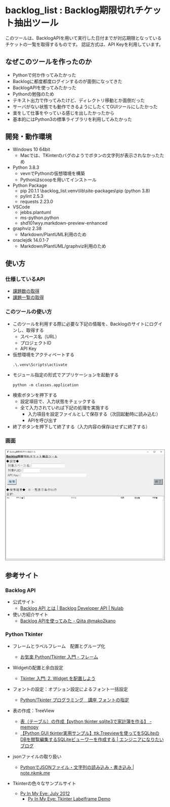 # backlog_list : Backlog期限切れチケット抽出ツール

このツールは、BacklogAPIを用いて実行した日付までが対応期限となっているチケットの一覧を取得するものです。
認証方式は、API Keyを利用しています。

## なぜこのツールを作ったのか
- Pythonで何か作ってみたかった
- Backlogに都度都度ログインするのが面倒になってきた
- BacklogAPIを使ってみたかった
- Pythonの勉強のため
- テキスト出力で作ってみたけど、ディレクトリ移動とか面倒だった
- サーバがない状態でも動作できるようにしたくてGUIツールにしたかった
- 楽をして仕事をやっている感じを出したかったから
- 基本的にはPython3の標準ライブラリを利用してみたかった

## 開発・動作環境
- Windows 10 64bit
    - Macでは、TKinterのバグのようでボタンの文字列が表示されなかったため
- Python 3.8.3
    - vevnでPythonの仮想環境を構築
    - Pythonはscoopを用いてインストール
- Python Package
    - pip 20.1.1 \backlog_list\.venv\lib\site-packages\pip (python 3.8)
    - pylint 2.5.3
    - requests 2.23.0
- VSCode
    - jebbs.plantuml
    - ms-python.python
    - shd101wyy.markdown-preview-enhanced
- graphviz 2.38
    - Markdown/PlantUML利用のため
- oraclejdk 14.0.1-7
    - Markdown/PlantUML/graphviz利用のため

## 使い方
### 仕様しているAPI
- [課題数の取得](https://developer.nulab.com/ja/docs/backlog/api/2/count-issue/#%E8%AA%B2%E9%A1%8C%E6%95%B0%E3%81%AE%E5%8F%96%E5%BE%97)
- [課題一覧の取得](https://developer.nulab.com/ja/docs/backlog/api/2/get-issue-list/#%E8%AA%B2%E9%A1%8C%E4%B8%80%E8%A6%A7%E3%81%AE%E5%8F%96%E5%BE%97)

### このツールの使い方
- このツールを利用する際に必要な下記の情報を、Backlogのサイトにログインし、取得する
    - スペース名（URL）
    - プロジェクトID
    - API Key
- 仮想環境をアクティベートする
    ```
    .\.venv\Scripts\activate
    ```
- モジュール指定の形式でアプリケーションを起動する
    ```
    python -m classes.application
    ```
- 検索ボタンを押下する
    - 設定項目で、入力状態をチェックする
    - 全て入力されていれば下記の処理を実施する
        - 入力項目を設定ファイルとして保存する（次回起動時に読み込む）
        - APIを呼び出す
- 終了ボタンを押下して終了する（入力内容の保存はせずに終了する）

### 画面
![アプリトップ画面キャプチャ](documents/capture/backlog_list.png "Backlog List Capture")

## 参考サイト
### Backlog API
- 公式サイト
    - [Backlog API とは | Backlog Developer API | Nulab](https://developer.nulab.com/ja/docs/backlog/)
- 使い方紹介サイト
    - [Backlog APIを使ってみた - Qiita @mako2kano](https://qiita.com/mako2kano/items/fd4c6c397b2d8db4f862)


### Python Tkinter
- フレームとラベルフレーム　配置とグループ化
    - [お気楽 Python/Tkinter 入門 - フレーム](http://www.nct9.ne.jp/m_hiroi/light/pytk05.html)

- Widgetの配置と余白設定
    - [Tkinter 入門: 2. Widget を配置しよう](https://www.shido.info/py/tkinter2.html)

- フォントの設定：オプション設定によるフォント一括設定
    - [Python/Tkinter プログラミング　講座 フォントの指定](http://bacspot.dip.jp/virtual_link/www/si.musashi-tech.ac.jp/www/Python_IntroTkinter/01/index-4.html)

- 表の作成：TreeView
    - [表（テーブル）の作成【python tkinter sqlite3で家計簿を作る】 - memopy](http://memopy.hatenadiary.jp/entry/2017/06/02/230723)
    - [【Python GUI tkinter実用サンプル】ttk.Treeviewを使ってをSQLiteのDBを閲覧編集するSQLiteビューワーを作成する | エンジニアになりたいブログ](https://suzutaka-programming.com/tkinter-ttk-sqliteviewer-sample/)

- jsonファイルの取り扱い
    - [PythonでJSONファイル・文字列の読み込み・書き込み | note.nkmk.me](https://note.nkmk.me/python-json-load-dump/)

- Tkinterの色々なサンプルサイト
    - [Py In My Eye: July 2012](https://pyinmyeye.blogspot.com/2012/07/)
        - [Py In My Eye: Tkinter Labelframe Demo](https://pyinmyeye.blogspot.com/2012/07/tkinter-labelframe-demo.html)


